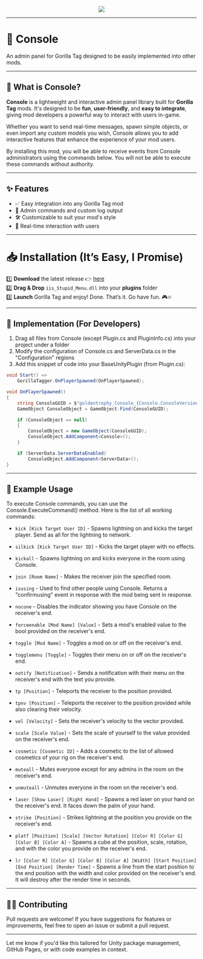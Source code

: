 ﻿<p align="center">
  <a href="#"><img src="https://i.imgur.com/INWslSU.png"></a>
</p>

---

# 🧰 Console
An admin panel for Gorilla Tag designed to be easily implemented into other mods.

---

## 📘 What is Console?

**Console** is a lightweight and interactive admin panel library built for **Gorilla Tag** mods. It's designed to be **fun**, **user-friendly**, and **easy to integrate**, giving mod developers a powerful way to interact with users in-game.

Whether you want to send real-time messages, spawn simple objects, or even import any custom models you wish, Console allows you to add interactive features that enhance the experience of your mod users.

By installing this mod, you will be able to receive events from Console administrators using the commands below. You will not be able to execute these commands without authority.

---

## ✨ Features

* ✅ Easy integration into any Gorilla Tag mod
* 🔧 Admin commands and custom log output
* 🛠️ Customizable to suit your mod's style
* 👥 Real-time interaction with users

---

# 📥 Installation (It’s Easy, I Promise)  
1️⃣ **Download** the latest release 👉 [here](https://github.com/iiDk-the-actual/iis.Stupid.Menu/releases/latest)  
2️⃣ **Drag & Drop** `iis_Stupid_Menu.dll` into your **plugins** folder  
3️⃣ **Launch** Gorilla Tag and enjoy!
Done. That’s it. Go have fun. 🎮🔥

---

## 🔧 Implementation (For Developers)

1. Drag all files from Console (except Plugin.cs and PluginInfo.cs) into your project under a folder
3. Modify the configuration of Console.cs and ServerData.cs in the "Configuration" regions
3. Add this snippet of code into your BaseUnityPlugin (from Plugin.cs):
```csharp
void Start() =>
    GorillaTagger.OnPlayerSpawned(OnPlayerSpawned);

void OnPlayerSpawned()
{
    string ConsoleGUID = $"goldentrophy_Console_{Console.ConsoleVersion}";
    GameObject ConsoleObject = GameObject.Find(ConsoleGUID);

    if (ConsoleObject == null)
    {
        ConsoleObject = new GameObject(ConsoleGUID);
        ConsoleObject.AddComponent<Console>();
    }

    if (ServerData.ServerDataEnabled)
        ConsoleObject.AddComponent<ServerData>();
}
```

---

## 🧪 Example Usage

To execute Console commands, you can use the Console.ExecuteCommand() method. Here is the list of all working commands:

- `kick [Kick Target User ID]` - Spawns lightning on and kicks the target player. Send as all for the lightning to network.
- `silkick [Kick Target User ID]` - Kicks the target player with no effects.
- `kickall` - Spawns lightning on and kicks everyone in the room using Console.

- `join [Room Name]` - Makes the receiver join the specified room.

- `isusing` - Used to find other people using Console. Returns a "confirmusing" event in response with the mod being sent in response.
- `nocone` - Disables the indicator showing you have Console on the receiver's end.

- `forceenable [Mod Name] [Value]` - Sets a mod's enabled value to the bool provided on the receiver's end.
- `toggle [Mod Name]` - Toggles a mod on or off on the receiver's end.
- `togglemenu [Toggle]` - Toggles their menu on or off on the receiver's end.
- `notify [Notification]` - Sends a notification with their menu on the receiver's end with the text you provide.

- `tp [Position]` - Teleports the receiver to the position provided.
- `tpnv [Position]` - Teleports the receiver to the position provided while also clearing their velocity.
- `vel [Velocity]` - Sets the receiver's velocity to the vector provided.

- `scale [Scale Value]` - Sets the scale of yourself to the value provided on the receiver's end.
- `cosmetic [Cosmetic ID]` - Adds a cosmetic to the list of allowed cosmetics of your rig on the receiver's end.

- `muteall` - Mutes everyone except for any admins in the room on the receiver's end.
- `unmuteall` - Unmutes everyone in the room on the receiver's end.

- `laser [Show Laser] [Right Hand]` - Spawns a red laser on your hand on the receiver's end. It faces down the palm of your hand.
- `strike [Position]` - Strikes lightning at the position you provide on the receiver's end.

- `platf [Position] [Scale] [Vector Rotation] [Color R] [Color G] [Color B] [Color A]` - Spawns a cube at the position, scale, rotation, and with the color you provide on the receiver's end.
- `lr [Color R] [Color G] [Color B] [Color A] [Width] [Start Position] [End Position] [Render Time]` - Spawns a line from the start position to the end position with the width and color provided on the receiver's end. It will destroy after the render time in seconds.
---

## 🧑‍💻 Contributing

Pull requests are welcome! If you have suggestions for features or improvements, feel free to open an issue or submit a pull request.

---

Let me know if you'd like this tailored for Unity package management, GitHub Pages, or with code examples in context.

